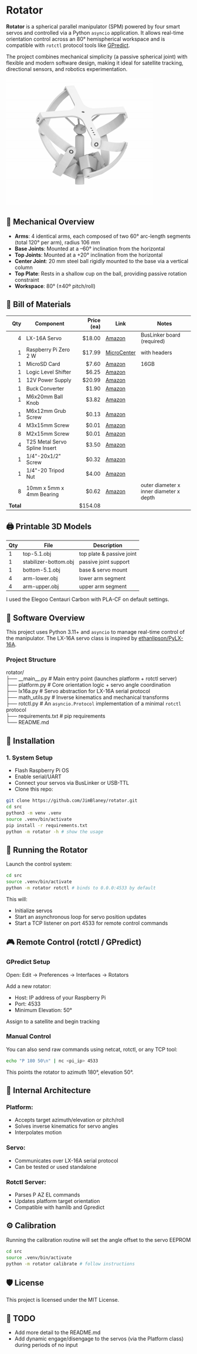 # Rotator

**Rotator** is a spherical parallel manipulator (SPM) powered by four smart servos and controlled via a Python `asyncio` application. It allows real-time orientation control across an 80° hemispherical workspace and is compatible with `rotctl` protocol tools like [GPredict](https://gpredict.oz9aec.net/).

The project combines mechanical simplicity (a passive spherical joint) with flexible and modern software design, making it ideal for satellite tracking, directional sensors, and robotics experimentation.

![diagram](https://github.com/JimBlaney/rotator/blob/main/assets/animation.gif?raw=true)  

## 📐 Mechanical Overview

- **Arms**: 4 identical arms, each composed of two 60° arc-length segments (total 120° per arm), radius 106 mm
- **Base Joints**: Mounted at a –60° inclination from the horizontal
- **Top Joints**: Mounted at a +20° inclination from the horizontal
- **Center Joint**: 20 mm steel ball rigidly mounted to the base via a vertical column
- **Top Plate**: Rests in a shallow cup on the ball, providing passive rotation constraint
- **Workspace**: 80° (±40º pitch/roll)

## 🛒 Bill of Materials
| Qty | Component | Price (ea) | Link | Notes |
|----:|-----------|-----------:|------|-------|
| 4 | LX-16A Servo | $18.00 | [Amazon](https://www.amazon.com/dp/B073XY5NT1) | BusLinker board (required) |
| 1 | Raspberry Pi Zero 2 W | $17.99 | [MicroCenter](https://www.microcenter.com/product/683270/raspberry-pi-raspberry-pi-zero-w-2-with-headers) | with headers |
| 1 | MicroSD Card | $7.60 | [Amazon](https://www.amazon.com/SanDisk-Ultra-SDSQUNS-016G-GN3MN-UHS-I-microSDHC/dp/B074B4P7KD) | 16GB |
| 1 | Logic Level Shifter | $6.25 | [Amazon](https://www.amazon.com/dp/B0CL2R6K26) | |
| 1 | 12V Power Supply | $20.99 | [Amazon](https://www.amazon.com/dp/B07MXXXBV8) | |
| 1 | Buck Converter | $1.90 | [Amazon](https://www.amazon.com/dp/B096RC71DC) | |
| 1 | M6x20mm Ball Knob | $3.82 | [Amazon](https://www.amazon.com/dp/B0C7MZW9YY) | |
| 1 | M6x12mm Grub Screw | $0.13 | [Amazon](https://www.amazon.com/dp/B0DS9XWCCP) | |
| 4 | M3x15mm Screw | $0.01 | [Amazon](https://www.amazon.com/dp/B0B51BFSWZ) | |
| 8 | M2x15mm Screw | $0.01 | [Amazon](https://www.amazon.com/dp/B0D2KWKX5S) | |
| 4 | T25 Metal Servo Spline Insert | $3.50 | [Amazon](https://www.amazon.com/dp/B00371I4D4) | |
| 1 | 1/4"-20x1/2" Screw | $0.32 | [Amazon](https://www.amazon.com/dp/B07PMH6NXZ) | |
| 1 | 1/4"-20 Tripod Nut | $4.00 | [Amazon](https://www.amazon.com/dp/B07CFW4WM1) | |
| 8 | 10mm x 5mm x 4mm Bearing | $0.62 | [Amazon](https://www.amazon.com/dp/B082PRVZ7B) | outer diameter x inner diameter x depth|
| **Total**| | $154.08 | | 

## 🖨️ Printable 3D Models
| Qty | File | Description |
|---|----|----|
| 1 | top-5.1.obj | top plate & passive joint |
| 1 | stabilizer-bottom.obj | passive joint support |
| 1 | bottom-5.1.obj | base & servo mount
| 4 | arm-lower.obj | lower arm segment |
| 4 | arm-upper.obj | upper arm segment |

I used the Elegoo Centauri Carbon with PLA-CF on default settings.

## 📁 Software Overview

This project uses Python 3.11+ and `asyncio` to manage real-time control of the manipulator. The LX-16A servo class is inspired by [ethanlipson/PyLX-16A](https://github.com/ethanlipson/PyLX-16A).

### Project Structure

rotator/  
├── \_\_main\_\_.py # Main entry point (launches platform + rotctl server)  
├── platform.py # Core orientation logic + servo angle coordination  
├── lx16a.py # Servo abstraction for LX-16A serial protocol  
├── math_utils.py # Inverse kinematics and mechanical transforms  
├── rotctl.py # An `asyncio.Protocol` implementation of a minimal `rotctl` protocol  
├── requirements.txt # pip requirements   
└── README.md  

## 🔧 Installation

### 1. System Setup

- Flash Raspberry Pi OS
- Enable serial/UART
- Connect your servos via BusLinker or USB-TTL
- Clone this repo:

```bash
git clone https://github.com/JimBlaney/rotator.git
cd src
python3 -m venv .venv
source .venv/bin/activate
pip install -r requirements.txt
python -m rotator -h # show the usage
```

## 🚀 Running the Rotator

Launch the control system:

```bash
cd src
source .venv/bin/activate
python -m rotator rotctl # binds to 0.0.0:4533 by default
```

This will:

* Initialize servos
* Start an asynchronous loop for servo position updates
* Start a TCP listener on port 4533 for remote control commands

## 🎮 Remote Control (rotctl / GPredict)

### GPredict Setup

Open: Edit → Preferences → Interfaces → Rotators

Add a new rotator:

* Host: IP address of your Raspberry Pi
* Port: 4533
* Minimum Elevation: 50°

Assign to a satellite and begin tracking

### Manual Control

You can also send raw commands using netcat, rotctl, or any TCP tool:

```bash
echo "P 180 50\n" | nc <pi_ip> 4533
```

This points the rotator to azimuth 180°, elevation 50°.

## 🧠 Internal Architecture

### Platform:
- Accepts target azimuth/elevation or pitch/roll
- Solves inverse kinematics for servo angles
- Interpolates motion

### Servo:
- Communicates over LX-16A serial protocol
- Can be tested or used standalone

### Rotctl Server:
- Parses P AZ EL commands
- Updates platform target orientation
- Compatible with hamlib and Gpredict

## ⚙️ Calibration

Running the calibration routine will set the angle offset to the servo EEPROM

```bash
cd src
source .venv/bin/activate
python -m rotator calibrate # follow instructions
```

## 🛡 License

This project is licensed under the MIT License.

## 🚧 TODO

* Add more detail to the README.md
* Add dynamic engage/disengage to the servos (via the Platform class) during periods of no input

